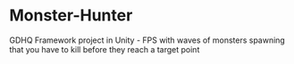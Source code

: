 # Monster-Hunter
GDHQ Framework project in Unity - FPS with waves of monsters spawning that you have to kill before they reach a target point
